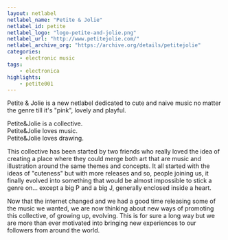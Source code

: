 ```yaml
---
layout: netlabel
netlabel_name: "Petite & Jolie"
netlabel_id: petite
netlabel_logo: "logo-petite-and-jolie.png"
netlabel_url: "http://www.petitejolie.com/"
netlabel_archive_org: "https://archive.org/details/petitejolie"
categories:
    - electronic music
tags:
    - electronica
highlights:
    - petite001
---
```

Petite & Jolie is a new netlabel dedicated to cute and naive music no matter the genre till it's "pink", lovely and playful.

Petite&Jolie is a collective.  
Petite&Jolie loves music.  
Petite&Jolie loves drawing.  

This collective has been started by two friends who really loved the idea of creating a place where they could merge both art that are music and illustration around the same themes and concepts.
It all started with the ideas of "cuteness" but with more releases and so, people joining us, it finally evolved into something that would be almost impossible to stick a genre on... except a big P and a big J, generally enclosed inside a heart.

Now that the internet changed and we had a good time releasing some of the music we wanted, we are now thinking about new ways of promoting this collective, of growing up, evolving.
This is for sure a long way but we are more than ever motivated into bringing new experiences to our followers from around the world.
